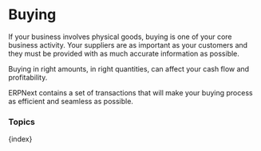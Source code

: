 # Buying

If your business involves physical goods, buying is one of your core business
activity. Your suppliers are as important as your customers and they must be
provided with as much accurate information as possible.

Buying in right amounts, in right quantities, can affect your cash flow and
profitability.

ERPNext contains a set of transactions that will make your buying process as
efficient and seamless as possible.

### Topics

{index}
